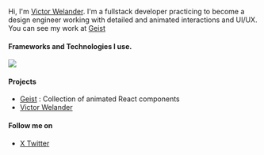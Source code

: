 <p>
  Hi, I'm <a href="https://www.victorwelander.com" target="_blank" rel="nofollow noreferrer">Victor Welander</a>. I'm a fullstack developer practicing to become a design engineer working with detailed and animated interactions and UI/UX. You can see my work at <a href="https://geist.vercel.app" target="_blank" rel="nofollow noreferrer">Geist</a>
</p>

#### Frameworks and Technologies I use.

<img src="https://skillicons.dev/icons?i=next,react,typescript,javascript,css,tailwindcss" />

#### Projects
- <a href="https://geist.vercel.app" target="_blank" rel="nofollow noreferrer">Geist</a> : Collection of animated React components
- <a href="https://www.victorwelander.com" target="_blank" rel="nofollow noreferrer">Victor Welander</a>

#### Follow me on
- <a href="https://x.com/victorwelander_" target="_blank" rel="nofollow noreferrer">X Twitter</a>
